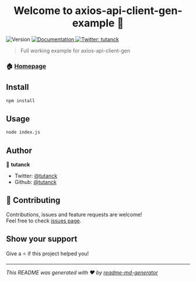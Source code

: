 <h1 align="center">Welcome to axios-api-client-gen-example 👋</h1>
<p>
  <img alt="Version" src="https://img.shields.io/badge/version-1.0.5-blue.svg?cacheSeconds=2592000" />
  <a href="https://github.com/tutanck/axios-api-client-gen" target="_blank">
    <img alt="Documentation" src="https://img.shields.io/badge/documentation-yes-brightgreen.svg" />
  </a>
  <a href="https://twitter.com/tutanck" target="_blank">
    <img alt="Twitter: tutanck" src="https://img.shields.io/twitter/follow/tutanck.svg?style=social" />
  </a>
</p>

> Full working example for axios-api-client-gen

### 🏠 [Homepage](https://github.com/tutanck/axios-api-client-gen)

## Install

```sh
npm install
```

## Usage

```sh
node index.js
```

## Author

👤 **tutanck**

* Twitter: [@tutanck](https://twitter.com/tutanck)
* Github: [@tutanck](https://github.com/tutanck)

## 🤝 Contributing

Contributions, issues and feature requests are welcome!<br />Feel free to check [issues page](https://github.com/tutanck/axios-api-client-gen-example/issues).

## Show your support

Give a ⭐️ if this project helped you!

***
_This README was generated with ❤️ by [readme-md-generator](https://github.com/kefranabg/readme-md-generator)_